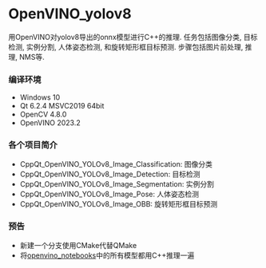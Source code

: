 # OpenVINO_yolov8
用OpenVINO对yolov8导出的onnx模型进行C++的推理. 任务包括图像分类, 目标检测, 实例分割, 人体姿态检测, 和旋转矩形框目标预测. 步骤包括图片前处理, 推理, NMS等.

### 编译环境
- Windows 10
- Qt 6.2.4 MSVC2019 64bit
- OpenCV 4.8.0
- OpenVINO 2023.2

### 各个项目简介
- CppQt_OpenVINO_YOLOv8_Image_Classification: 图像分类
- CppQt_OpenVINO_YOLOv8_Image_Detection: 目标检测
- CppQt_OpenVINO_YOLOv8_Image_Segmentation: 实例分割
- CppQt_OpenVINO_YOLOv8_Image_Pose: 人体姿态检测
- CppQt_OpenVINO_YOLOv8_Image_OBB: 旋转矩形框目标预测

### 预告
- 新建一个分支使用CMake代替QMake
- 将[openvino_notebooks](https://github.com/openvinotoolkit/openvino_notebooks)中的所有模型都用C++推理一遍
